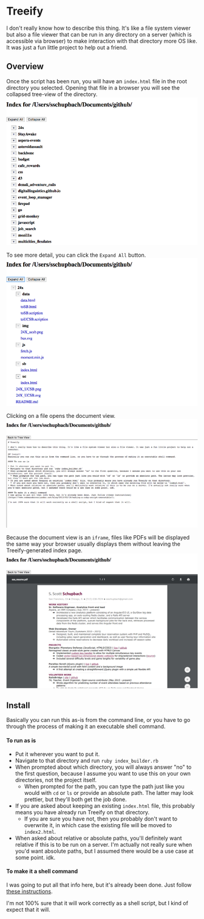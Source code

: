 # Treeify

I don't really know how to describe this thing. It's like a file system viewer but also a file viewer that can be run in any directory on a server (which is accessible via browser) to make interaction with that directory more OS like. It was just a fun little project to help out a friend.

## Overview

Once the script has been run, you will have an `index.html` file in the root directory you selected. Opening that file in a browser you will see the collapsed tree-view of the directory.
<kbd>
<img alt-text="Collapsed tree-view" src="imgs/tree_view_collapsed.png">
</kbd>

To see more detail, you can click the `Expand All` button.
<kbd>
<img alt-text="Expanded tree-view" src="imgs/tree_view_expanded.png">
</kbd>

Clicking on a file opens the document view.
<kbd>
<img alt-text="Text doc-view" src="imgs/doc_view_text.png">
</kbd>

Because the document view is an `iframe`, files like PDFs will be displayed the same way your browser usually displays them without leaving the Treeify-generated index page.
<kbd>
<img alt-text="PDF doc-view" src="imgs/doc_view_pdf.png">
</kbd>

## Install
Basically you can run this as-is from the command line, or you have to go through the process of making it an executable shell command.

#### To run as is

* Put it wherever you want to put it.
* Navigate to that directory and run `ruby index_builder.rb`
* When prompted about which directory, you will always answer "no" to the first question, because I assume you want to use this on your own directories, not the project itself.
  * When prompted for the path, you can type the path just like you would with `cd` or `ls` or provide an absolute path. The latter may look prettier, but they'll both get the job done.
* If you are asked about keeping an existing `index.html` file, this probably means you have already run Treeify on that directory.
  * If you are sure you have not, then you probably don't want to overwrite it, in which case the existing file will be moved to `index2.html`.
* When asked about relative or absolute paths, you'll definitely want relative if this is to be run on a server. I'm actually not really sure when you'd want absolute paths, but I assumed there would be a use case at some point. idk.

#### To make it a shell command
I was going to put all that info here, but it's already been done. Just follow [these instructions](https://www.commandercoriander.net/blog/2013/02/16/making-a-ruby-script-executable/).

I'm not 100% sure that it will work correctly as a shell script, but I kind of expect that it will.
